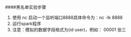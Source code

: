 ####黑名单实验步骤
<ol>
<li>使用 nc 启动一个监听端口8888具体命令为：nc -lk 8888</li>
<li>运行spark程序</li>
<li>注意：模拟的数据字段格式为(id user)，例如： 00001 张三</li>
</ol>